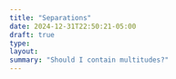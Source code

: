 ```yaml
---
title: "Separations"
date: 2024-12-31T22:50:21-05:00
draft: true
type:
layout:
summary: "Should I contain multitudes?"
---
```



 
